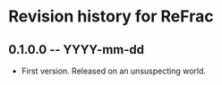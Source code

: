 # Revision history for ReFrac

## 0.1.0.0 -- YYYY-mm-dd

* First version. Released on an unsuspecting world.
